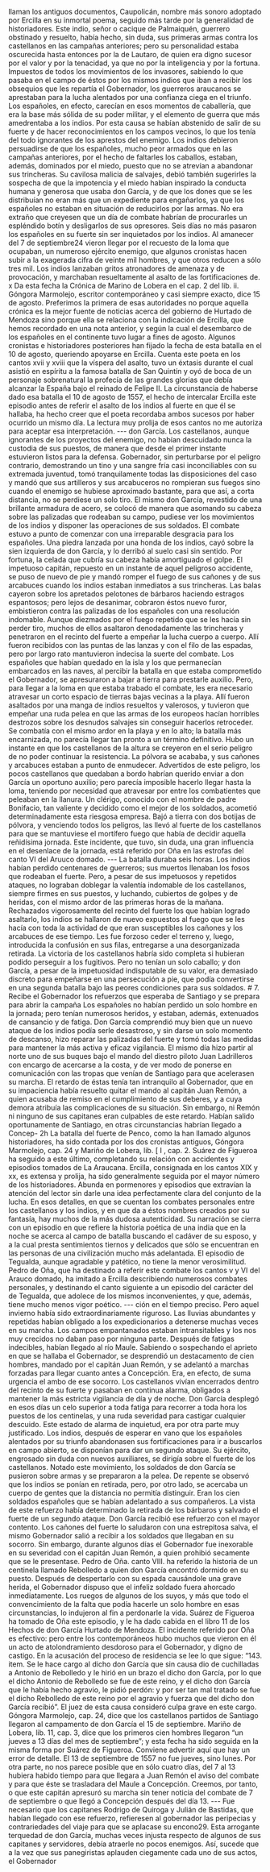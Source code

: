 llaman los antiguos documentos, Caupolicán, nombre más sonoro adoptado por Ercilla en su inmortal poema, seguido más tarde por la generalidad de historiadores. Este indio, señor o cacique de Palmaiquén, guerrero obstinado y resuelto, había hecho, sin duda, sus primeras armas contra los castellanos en las campañas anteriores; pero su personalidad estaba oscurecida hasta entonces por la de Lautaro, de quien era digno sucesor por el valor y por la tenacidad, ya que no por la inteligencia y por la fortuna. Impuestos de todos los movimientos de los invasores, sabiendo lo que pasaba en el campo de éstos por los mismos indios que iban a recibir los obsequios que les repartía el Gobernador, los guerreros araucanos se aprestaban para la lucha alentados por una confianza ciega en el triunfo. Los españoles, en efecto, carecían en esos momentos de caballería, que era la base más sólida de su poder militar, y el elemento de guerra que más amedrentaba a los indios. Por esta causa se habían abstenido de salir de su fuerte y de hacer reconocimientos en los campos vecinos, lo que los tenía del todo ignorantes de los aprestos del enemigo. Los indios debieron persuadirse de que los españoles, mucho peor armados que en las campañas anteriores, por el hecho de faltarles los caballos, estaban, además, dominados por el miedo, puesto que no se atrevían a abandonar sus trincheras. Su cavilosa malicia de salvajes, debió también sugerirles la sospecha de que la impotencia y el miedo habían inspirado la conducta humana y generosa que usaba don García, y de que los dones que se les distribuían no eran más que un expediente para engañarlos, ya que los españoles no estaban en situación de reducirlos por las armas. No era extraño que creyesen que un día de combate habrían de procurarles un espléndido botín y desligarlos de sus opresores. Seis días no más pasaron los españoles en su fuerte sin ser inquietados por los indios. Al amanecer del 7 de septiembre24 vieron llegar por el recuesto de la loma que ocupaban, un numeroso ejército enemigo, que algunos cronistas hacen subir a la exagerada cifra de veinte mil hombres, y que otros reducen a sólo tres mil. Los indios lanzaban gritos atronadores de amenaza y de provocación, y marchaban resueltamente al asalto de las fortificaciones de. x Da esta fecha la Crónica de Marino de Lobera en el cap. 2 del lib. ii. Góngora Marmolejo, escritor contemporáneo y casi siempre exacto, dice 15 de agosto. Preferimos la primera de esas autoridades no porque aquella crónica es la mejor fuente de noticias acerca del gobierno de Hurtado de Mendoza sino porque ella se relaciona con la indicación de Ercilla, que hemos recordado en una nota anterior, y según la cual el desembarco de los españoles en el continente tuvo lugar a fines de agosto. Algunos cronistas e historiadores posteriores han fijado la fecha de esta batalla en el 10 de agosto, queriendo apoyarse en Ercilla. Cuenta este poeta en los cantos xvii y xviii que la víspera del asalto, tuvo un éxtasis durante el cual asistió en espíritu a la famosa batalla de San Quintín y oyó de boca de un personaje sobrenatural la profecía de las grandes glorias que debía alcanzar la España bajo el reinado de Felipe II. La circunstancia de haberse dado esa batalla el 10 de agosto de 1557, el hecho de intercalar Ercilla este episodio antes de referir el asalto de los indios al fuerte en que él se hallaba, ha hecho creer que el poeta recordaba ambos sucesos por haber ocurrido un mismo día. La lectura muy prolija de esos cantos no me autoriza para aceptar esa interpretación. --- don García. Los castellanos, aunque ignorantes de los proyectos del enemigo, no habían descuidado nunca la custodia de sus puestos, de manera que desde el primer instante estuvieron listos para la defensa. Gobernador, sin perturbarse por el peligro contrario, demostrando un tino y una sangre fría casi inconciliables con su extremada juventud, tomó tranquilamente todas las disposiciones del caso y mandó que sus artilleros y sus arcabuceros no rompieran sus fuegos sino cuando el enemigo se hubiese aproximado bastante, para que así, a corta distancia, no se perdiese un solo tiro. El mismo don García, revestido de una brillante armadura de acero, se colocó de manera que asomando su cabeza sobre las palizadas que rodeaban su campo, pudiese ver los movimientos de los indios y disponer las operaciones de sus soldados. El combate estuvo a punto de comenzar con una irreparable desgracia para los españoles. Una piedra lanzada por una honda de los indios, cayó sobre la sien izquierda de don García, y lo derribó al suelo casi sin sentido. Por fortuna, la celada que cubría su cabeza había amortiguado el golpe. El impetuoso capitán, repuesto en un instante de aquel peligroso accidente, se puso de nuevo de pie y mandó romper el fuego de sus cañones y de sus arcabuces cuando los indios estaban inmediatos a sus trincheras. Las balas cayeron sobre los apretados pelotones de bárbaros haciendo estragos espantosos; pero lejos de desanimar, cobraron éstos nuevo furor, embistieron contra las palizadas de los españoles con una resolución indomable. Aunque diezmados por el fuego repetido que se les hacía sin perder tiro, muchos de ellos asaltaron denodadamente las trincheras y penetraron en el recinto del fuerte a empeñar la lucha cuerpo a cuerpo. Allí fueron recibidos con las puntas de las lanzas y con el filo de las espadas, pero por largo rato mantuvieron indecisa la suerte del combate. Los españoles que habían quedado en la isla y los que permanecían embarcados en las naves, al percibir la batalla en que estaba comprometido el Gobernador, se apresuraron a bajar a tierra para prestarle auxilio. Pero, para llegar a la loma en que estaba trabado el combate, les era necesario atravesar un corto espacio de tierras bajas vecinas a la playa. Allí fueron asaltados por una manga de indios resueltos y valerosos, y tuvieron que empeñar una ruda pelea en que las armas de los europeos hacían horribles destrozos sobre los desnudos salvajes sin conseguir hacerlos retroceder. Se combatía con el mismo ardor en la playa y en lo alto; la batalla más encarnizada, no parecía llegar tan pronto a un término definitivo. Hubo un instante en que los castellanos de la altura se creyeron en el serio peligro de no poder continuar la resistencia. La pólvora se acababa, y sus cañones y arcabuces estaban a punto de enmudecer. Advertidos de este peligro, los pocos castellanos que quedaban a bordo habrían querido enviar a don García un oportuno auxilio; pero parecía imposible hacerlo llegar hasta la loma, teniendo por necesidad que atravesar por entre los combatientes que peleaban en la llanura. Un clérigo, conocido con el nombre de padre Bonifacio, tan valiente y decidido como el mejor de los soldados, acometió determinadamente esta riesgosa empresa. Bajó a tierra con dos botijas de pólvora, y venciendo todos los peligros, las llevó al fuerte de los castellanos para que se mantuviese el mortífero fuego que había de decidir aquella reñidísima jornada. Este incidente, que tuvo, sin duda, una gran influencia en el desenlace de la jornada, está referido por Oña en las estrofas del canto VI del Aruuco domado. --- La batalla duraba seis horas. Los indios habían perdido centenares de guerreros; sus muertos llenaban los fosos que rodeaban el fuerte. Pero, a pesar de sus impetuosos y repetidos ataques, no lograban doblegar la valentía indomable de los castellanos, siempre firmes en sus puestos, y luchando, cubiertos de golpes y de heridas, con el mismo ardor de las primeras horas de la mañana. Rechazados vigorosamente del recinto del fuerte los que habían logrado asaltarlo, los indios se hallaron de nuevo expuestos al fuego que se les hacía con toda la actividad de que eran susceptibles los cañones y los arcabuces de ese tiempo. Les fue forzoso ceder el terreno y, luego, introducida la confusión en sus filas, entregarse a una desorganizada retirada. La victoria de los castellanos habría sido completa si hubieran podido perseguir a los fugitivos. Pero no tenían un solo caballo; y don García, a pesar de la impetuosidad indisputable de su valor, era demasiado discreto para empeñarse en una persecución a pie, que podía convertirse en una segunda batalla bajo las peores condiciones para sus soldados. # 7. Recibe el Gobernador los refuerzos que esperaba de Santiago y se prepara para abrir la campaña Los españoles no habían perdido un solo hombre en la jornada; pero tenían numerosos heridos, y estaban, además, extenuados de cansancio y de fatiga. Don García comprendió muy bien que un nuevo ataque de los indios podía serle desastroso, y sin darse un solo momento de descanso, hizo reparar las palizadas del fuerte y tomó todas las medidas para mantener la más activa y eficaz vigilancia. El mismo día hizo partir al norte uno de sus buques bajo el mando del diestro piloto Juan Ladrilleros con encargo de acercarse a la costa, y de ver modo de ponerse en comunicación con las tropas que venían de Santiago para que acelerasen su marcha. El retardo de éstas tenía tan intranquilo al Gobernador, que en su impaciencia había resuelto quitar el mando al capitán Juan Remón, a quien acusaba de remiso en el cumplimiento de sus deberes, y a cuya demora atribuía las complicaciones de su situación. Sin embargo, ni Remón ni ninguno de sus capitanes eran culpables de este retardo. Habían salido oportunamente de Santiago, en otras circunstancias habrían llegado a Concep- 2h La batalla del fuerte de Penco, como la han llamado algunos historiadores, ha sido contada por los dos cronistas antiguos, Góngora Marmolejo, cap. 24 y Mariño de Lobera, lib. [ I , cap. 2. Suárez de Figueroa ha seguido a este último, completando su relación con accidentes y episodios tomados de La Araucana. Ercilla, consignada en los cantos XIX y xx, es extensa y prolija, ha sido generalmente seguida por el mayor número de los historiadores. Abunda en pormenores y episodios que extravían la atención del lector sin darle una idea perfectamente clara del conjunto de la lucha. En esos detalles, en que se cuentan los combates personales entre los castellanos y los indios, y en que da a éstos nombres creados por su fantasía, hay muchos de la más dudosa autenticidad. Su narración se cierra con un episodio en que refiere la historia poética de una india que en la noche se acerca al campo de batalla buscando el cadáver de su esposo, y a la cual presta sentimientos tiernos y delicados que sólo se encuentran en las personas de una civilización mucho más adelantada. El episodio de Tegualda, aunque agradable y patético, no tiene la menor verosimilitud. Pedro de Oña, que ha destinado a referir este combate los cantos v y VI del Arauco domado, ha imitado a Ercilla describiendo numerosos combates personales, y destinando el canto siguiente a un episodio del carácter del de Tegualda, que adolece de los mismos inconvenientes, y que, además, tiene mucho menos vigor poético. --- ción en el tiempo preciso. Pero aquel invierno había sido extraordinariamente riguroso. Las lluvias abundantes y repetidas habían obligado a los expedicionarios a detenerse muchas veces en su marcha. Los campos empantanados estaban intransitables y los nos muy crecidos no daban paso por ninguna parte. Después de fatigas indecibles, habían llegado al río Maule. Sabiendo o sospechando el aprieto en que se hallaba el Gobernador, se desprendió un destacamento de cien hombres, mandado por el capitán Juan Remón, y se adelantó a marchas forzadas para llegar cuanto antes a Concepción. Era, en efecto, de suma urgencia el ambo de ese socorro. Los castellanos vivían encerrados dentro del recinto de su fuerte y pasaban en continua alarma, obligados a mantener la más estricta vigilancia de día y de noche. Don García desplegó en esos días un celo superior a toda fatiga para recorrer a toda hora los puestos de los centinelas, y una ruda severidad para castigar cualquier descuido. Este estado de alarma de inquietud, era por otra parte muy justificado. Los indios, después de esperar en vano que los españoles alentados por su triunfo abandonasen sus fortificaciones para ir a buscarlos en campo abierto, se disponían para dar un segundo ataque. Su ejército, engrosado sin duda con nuevos auxiliares, se dirigía sobre el fuerte de los castellanos. Notado este movimiento, los soldados de don García se pusieron sobre armas y se prepararon a la pelea. De repente se observó que los indios se ponían en retirada, pero, por otro lado, se acercaba un cuerpo de gentes que la distancia no permitía distinguir. Eran los cien soldados españoles que se habían adelantado a sus compañeros. La vista de este refuerzo había determinado la retirada de los bárbaros y salvado el fuerte de un segundo ataque. Don García recibió ese refuerzo con el mayor contento. Los cañones del fuerte lo saludaron con una estrepitosa salva, el mismo Gobernador salió a recibir a los soldados que llegaban en su socorro. Sin embargo, durante algunos días el Gobernador fue inexorable en su severidad con el capitán Juan Remón, a quien prohibió secamente que se le presentase. Pedro de Oña. canto VIII. ha referido la historia de un centinela llamado Rebolledo a quien don García encontró dormido en su puesto. Después de despertarlo con su espada causándole una grave herida, el Gobernador dispuso que el infeliz soldado fuera ahorcado inmediatamente. Los ruegos de algunos de los suyos, y más que todo el convencimiento de la falta que podía hacerle un solo hombre en esas circunstancias, lo indujeron al fin a perdonarle la vida. Suárez de Figueroa ha tomado de Oña este episodio, y le ha dado cabida en el libro 11 de los Hechos de don García Hurtado de Mendoza. El incidente referido por Oña es efectivo: pero entre los contemporáneos hubo muchos que vieron en él un acto de atolondramiento desdoroso para el Gobernador, y digno de castigo. En la acusación del proceso de residencia se lee lo que sigue: “143. item. Se le hace cargo al dicho don García que sin causa dio de cuchilladas a Antonio de Rebolledo y le hirió en un brazo el dicho don García, por lo que el dicho Antonio de Rebolledo se fue de este reino, y el dicho don García que le había hecho agravio, le pidió perdón: y por ser tan mal tratado se fue el dicho Rebolledo de este reino por el agravio y fuerza que del dicho don García recibió”. El juez de esta causa consideró culpa grave en este cargo. Góngora Marmolejo, cap. 24, dice que los castellanos partidos de Santiago llegaron al campamento de don García el 15 de septiembre. Mariño de Lobera, lib. 11, cap. 3, dice que los primeros cien hombres llegaron “un jueves a 13 días del mes de septiembre”; y esta fecha ha sido seguida en la misma forma por Suárez de Figueroa. Conviene advertir aquí que hay un error de detalle. El 13 de septiembre de 1557 no fue jueves, sino lunes. Por otra parte, no nos parece posible que en sólo cuatro días, del 7 al 13 hubiera habido tiempo para que llegara a Juan Remón el aviso del combate y para que éste se trasladara del Maule a Concepción. Creemos, por tanto, o que este capitán apresuró su marcha sin tener noticia del combate de 7 de septiembre o que llegó a Concepción después del día 13. --- Fue necesario que los capitanes Rodrigo de Quiroga y Julián de Bastidas, que habían llegado con ese refuerzo, refieresen al gobernador las peripecias y contrariedades del viaje para que se aplacase su encono29. Esta arrogante terquedad de don García, muchas veces injusta respecto de algunos de sus capitanes y servidores, debía atraerle no pocos enemigos. Así, sucede que a la vez que sus panegiristas aplauden ciegamente cada uno de sus actos, el Gobernador